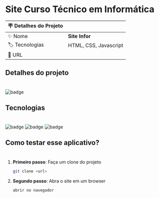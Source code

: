 # Site Curso Técnico em Informática

| :placard: Detalhes do Projeto|     |
| -------------  | --- |
| :sparkles: Nome        | **Site Infor**
| :label: Tecnologias | HTML, CSS, Javascript
| :rocket: URL         |

<!-- Inserir imagem com a #vitrinedev ao final do link -->
<!-- ![](https://github.com/rickalves/orgs-app/blob/main/src/assets/logo.png?text=imagem+lindona+do+meu+projeto#vitrinedev) -->

## Detalhes do projeto
#

![badge](https://img.shields.io/badge/status-Em_desenvolvimento-brightgreen)

## Tecnologias
#

![badge](https://img.shields.io/badge/JavaScript-F7DF1E?style=for-the-badge&logo=javascript&logoColor=black)
![badge](https://img.shields.io/badge/CSS3-43853D?style=for-the-badge&logo=CSS3&logoColor=white)
![badge](https://img.shields.io/badge/HTML-1C5D99?style=for-the-badge&logo=html5&logoColor=white)

## Como testar esse aplicativo?
#

1. **Primeiro passo**: Faça um clone do projeto

    ~~~sh
    git clone <url>
    ~~~

2. **Segundo passo**: Abra o site em um browser

    ~~~sh
    abrir no navegador
    ~~~
